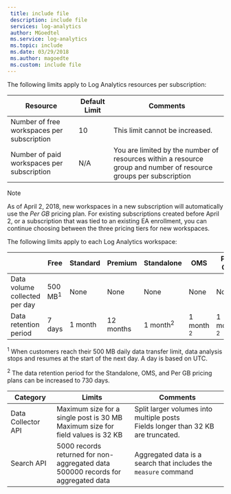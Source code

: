 ```yaml
---
 title: include file
 description: include file
 services: log-analytics
 author: MGoedtel
 ms.service: log-analytics
 ms.topic: include
 ms.date: 03/29/2018
 ms.author: magoedte
 ms.custom: include file
---
```


The following limits apply to Log Analytics resources per subscription:

| Resource | Default Limit | Comments
| --- | --- | --- |
| Number of free workspaces per subscription | 10 | This limit cannot be increased. |
| Number of paid workspaces per subscription | N/A | You are limited by the number of resources within a resource group and number of resource groups per subscription | 

>[!NOTE]
>As of April 2, 2018, new workspaces in a new subscription will automatically use the *Per GB* pricing plan.  For existing subscriptions created before April 2, or a subscription that was tied to an existing EA enrollment, you can continue choosing between the three pricing tiers for new workspaces. 
>

The following limits apply to each Log Analytics workspace:

|  | Free | Standard | Premium | Standalone | OMS | Per GB |
| --- | --- | --- | --- | --- | --- |--- |
| Data volume collected per day |500 MB<sup>1</sup> |None |None | None | None | None
| Data retention period |7 days |1 month |12 months | 1 month<sup>2</sup> | 1 month <sup>2</sup>| 1 month <sup>2</sup>|

<sup>1</sup> When customers reach their 500 MB daily data transfer limit, data analysis stops and resumes at the start of the next day. A day is based on UTC.

<sup>2</sup> The data retention period for the Standalone, OMS, and Per GB pricing plans can be increased to 730 days.

| Category | Limits | Comments
| --- | --- | --- |
| Data Collector API | Maximum size for a single post is 30 MB<br>Maximum size for field values is 32 KB | Split larger volumes into multiple posts<br>Fields longer than 32 KB are truncated. |
| Search API | 5000 records returned for non-aggregated data<br>500000 records for aggregated data | Aggregated data is a search that includes the `measure` command
 
